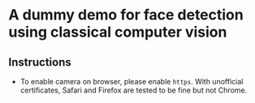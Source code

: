 # A dummy demo for face detection using classical computer vision

## Instructions

- To enable camera on browser, please enable `https`. With unofficial certificates, Safari and Firefox are tested to be fine but not Chrome.

